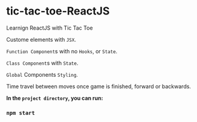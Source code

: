 # tic-tac-toe-ReactJS

Learnign ReactJS with Tic Tac Toe

Custome elements with `JSX`.

`Function Component`s with no `Hooks`, or `State`.

`Class Component`s with `State`.

`Global` Components `Styling`.

Time travel between moves once game is finished, forward or backwards.

**In the `project directory`, you can run:**

### `npm start`
